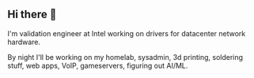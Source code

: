 ## Hi there 👋

I'm validation engineer at Intel working on drivers for datacenter network hardware.

By night I'll be working on my homelab, sysadmin, 3d printing, soldering stuff, web apps, VoIP, gameservers, figuring out AI/ML.

<!--
**sregister/sregister** is a ✨ _special_ ✨ repository because its `README.md` (this file) appears on your GitHub profile.

Here are some ideas to get you started:

- 🔭 I’m currently working on ...
- 🌱 I’m currently learning ...
- 👯 I’m looking to collaborate on ...
- 🤔 I’m looking for help with ...
- 💬 Ask me about ...
- 📫 How to reach me: ...
- 😄 Pronouns: ...
- ⚡ Fun fact: ...
-->
